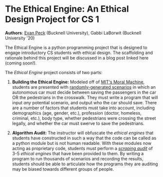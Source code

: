 # The Ethical Engine: An Ethical Design Project for CS 1
**Authors**: [Evan Peck](http://www.eg.bucknell.edu/~emp017/) (Bucknell University), Gabbi LaBorwit (Bucknell University '20)

The Ethical Engine is a python programming project that is designed to engage introductory CS students with ethical design. The scaffolding and rationale behind this project will be discussed in a blog post linked here (coming soon!).

The _Ethical Engine_ project consists of two parts:
1. **Building the Ethical Engine:** Modeled off of [MIT's Moral Machine](http://moralmachine.mit.edu/), students are presented with [randomly-generated scenarios](student_code/scenario.py) in which an autonomous car must decide between saving the passengers in the car OR the pedestrians in the crosswalk. They must write a program that will input _any_ potential scenario, and output who the car should save. There are a number of factors that students must take into account, including demographics (age, gender, etc.), profession (doctor, homeless, criminal, etc.), body type, whether pedestrians were crossing the street legally, and whether the car must swerve to save the pedestrians.

2. **Algorithm Audit:** The instructor will obfuscate the _ethical engines_ that students have constructed in such a way that the code can be called as a python module but is not human readable. With these modules now acting as proprietary code, students must perform a [_scraping audit_](http://www-personal.umich.edu/~csandvig/research/Auditing%20Algorithms%20--%20Sandvig%20--%20ICA%202014%20Data%20and%20Discrimination%20Preconference.pdf) of 3-5 _ethical engines_ that have been provided to them. By writing a program to run thousands of scenarios and recording the results, students should be able to articulate how the programs they are auditing may be biased towards different groups of people.
